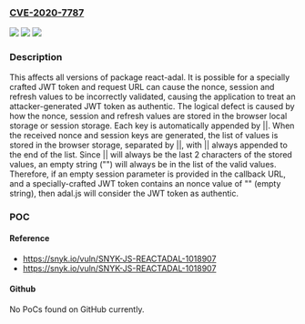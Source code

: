 ### [CVE-2020-7787](https://cve.mitre.org/cgi-bin/cvename.cgi?name=CVE-2020-7787)
![](https://img.shields.io/static/v1?label=Product&message=react-adal&color=blue)
![](https://img.shields.io/static/v1?label=Version&message=%3E%3D%200%20&color=brighgreen)
![](https://img.shields.io/static/v1?label=Vulnerability&message=Improper%20Authentication&color=brighgreen)

### Description

This affects all versions of package react-adal. It is possible for a specially crafted JWT token and request URL can cause the nonce, session and refresh values to be incorrectly validated, causing the application to treat an attacker-generated JWT token as authentic. The logical defect is caused by how the nonce, session and refresh values are stored in the browser local storage or session storage. Each key is automatically appended by ||. When the received nonce and session keys are generated, the list of values is stored in the browser storage, separated by ||, with || always appended to the end of the list. Since || will always be the last 2 characters of the stored values, an empty string ("") will always be in the list of the valid values. Therefore, if an empty session parameter is provided in the callback URL, and a specially-crafted JWT token contains an nonce value of "" (empty string), then adal.js will consider the JWT token as authentic.

### POC

#### Reference
- https://snyk.io/vuln/SNYK-JS-REACTADAL-1018907
- https://snyk.io/vuln/SNYK-JS-REACTADAL-1018907

#### Github
No PoCs found on GitHub currently.

